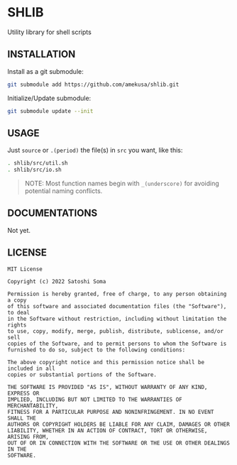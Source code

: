 # SHLIB
Utility library for shell scripts


## INSTALLATION
Install as a git submodule:

```sh
git submodule add https://github.com/amekusa/shlib.git
```

Initialize/Update submodule:

```sh
git submodule update --init
```


## USAGE
Just `source` or `.(period)` the file(s) in `src` you want, like this:

```sh
. shlib/src/util.sh
. shlib/src/io.sh
```

> NOTE:
	Most function names begin with `_(underscore)` for avoiding potential naming conflicts.


## DOCUMENTATIONS
Not yet.


## LICENSE

	MIT License

	Copyright (c) 2022 Satoshi Soma

	Permission is hereby granted, free of charge, to any person obtaining a copy
	of this software and associated documentation files (the "Software"), to deal
	in the Software without restriction, including without limitation the rights
	to use, copy, modify, merge, publish, distribute, sublicense, and/or sell
	copies of the Software, and to permit persons to whom the Software is
	furnished to do so, subject to the following conditions:

	The above copyright notice and this permission notice shall be included in all
	copies or substantial portions of the Software.

	THE SOFTWARE IS PROVIDED "AS IS", WITHOUT WARRANTY OF ANY KIND, EXPRESS OR
	IMPLIED, INCLUDING BUT NOT LIMITED TO THE WARRANTIES OF MERCHANTABILITY,
	FITNESS FOR A PARTICULAR PURPOSE AND NONINFRINGEMENT. IN NO EVENT SHALL THE
	AUTHORS OR COPYRIGHT HOLDERS BE LIABLE FOR ANY CLAIM, DAMAGES OR OTHER
	LIABILITY, WHETHER IN AN ACTION OF CONTRACT, TORT OR OTHERWISE, ARISING FROM,
	OUT OF OR IN CONNECTION WITH THE SOFTWARE OR THE USE OR OTHER DEALINGS IN THE
	SOFTWARE.
